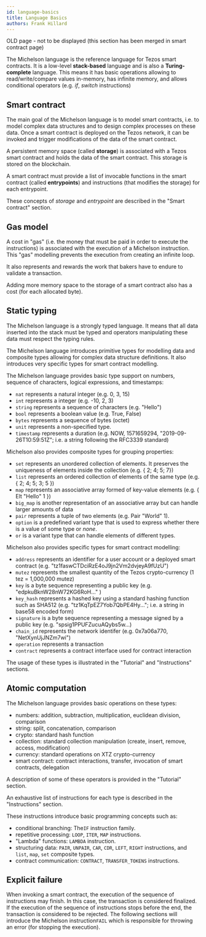 ```yaml
---
id: language-basics
title: Language Basics
authors: Frank Hillard
---
```


OLD page - not to be displayed (this section has been merged in smart contract page)

The Michelson language is the reference language for Tezos smart contracts. It is a low-level **stack-based** language and is also a **Turing-complete** language. This means it has basic operations allowing to read/write/compare values in-memory, has infinite memory, and allows conditional operators (e.g. _if_, _switch_ instructions)

## Smart contract

The main goal of the Michelson language is to model smart contracts, i.e. to model complex data structures and to design complex processes on these data. Once a smart contract is deployed on the Tezos network, it can be invoked and trigger modifications of the data of the smart contract. 

A persistent memory space (called **storage**) is associated with a Tezos smart contract and holds the data of the smart contract. This storage is stored on the blockchain.

A smart contract must provide a list of invocable functions in the smart contract (called **entrypoints**) and instructions (that modifies the storage) for each entrypoint.

These concepts of _storage_ and _entrypoint_ are described in the "Smart contract" section.

## Gas model
A cost in "gas" (i.e. the money that must be paid in order to execute the instructions) is associated with the execution of a Michelson instruction. This "gas" modelling prevents the execution from creating an infinite loop. 

It also represents and rewards the work that bakers have to endure to validate a transaction.

Adding more memory space to the storage of a smart contract also has a cost (for each allocated byte).

## Static typing

The Michelson language is a strongly typed language. It means that all data inserted into the stack must be typed and operators manipulating these data must respect the typing rules.

The Michelson language introduces primitive types for modelling data and composite types allowing for complex data structure definitions. It also introduces very specific types for smart contract modelling.

The Michelson language provides basic type support on numbers, sequence of characters, logical expressions, and timestamps:
- `nat` represents a natural integer (e.g. 0, 3, 15)
- `int` represents a integer (e.g. -10, 2, 3)
- `string` represents a sequence of characters (e.g. "Hello")
- `bool` represents a boolean value (e.g. True, False)
- `bytes` represents a sequence of bytes (octet)
- `unit` represents a non-specified type.
- `timestamp` represents a duration (e.g. NOW, 1571659294, "2019-09-26T10:59:51Z"; i.e. a string following the RFC3339 standard)

Michelson also provides composite types for grouping properties:
- `set` represents an unordered collection of elements. It preserves the uniqueness of elements inside the collection (e.g. { 2; 4; 5; 7})
- `list` represents an ordered collection of elements of the same type (e.g. { 2; 4; 5; 3; 5 })
- `map` represents an associative array formed of key-value elements (e.g. { Elt "Hello" 1 }) 
- `big_map` is another representation of an associative array but can handle larger amounts of data
- `pair` represents a tuple of two elements (e.g. Pair "World" 1).
- `option` is a predefined variant type that is used to express whether there is a value of some type or _none_.
- `or` is a variant type that can handle elements of different types.

Michelson also provides specific types for smart contract modelling:
- `address` represents an identifier for a user account or a deployed smart contract (e.g. "tz1faswCTDciRzE4oJ9jn2Vm2dvjeyA9fUzU")
- `mutez` represents the smallest quantity of the Tezos crypto-currency (1 tez = 1,000,000 mutez)
- `key` is a byte sequence representing a public key (e.g. "edpkuBknW28nW72KG6RoH..." )
- `key_hash` represents a hashed key using a standard hashing function such as SHA512 (e.g. "tz1KqTpEZ7Yob7QbPE4Hy..."; i.e. a string in base58 encoded form)
- `signature` is a byte sequence representing a message signed by a public key (e.g. "spsig1PPUFZucuAQybs5w...)
- `chain_id` represents the network identifer (e.g. 0x7a06a770, "NetXynUjJNZm7wi")
- `operation` represents a transaction
- `contract` represents a contract interface used for contract interaction

The usage of these types is illustrated in the "Tutorial" and "Instructions" sections.

## Atomic computation

The Michelson language provides basic operations on these types:  
- numbers: addition, subtraction, multiplication, euclidean division, comparison
- string: split, concatenation, comparison
- crypto: standard hash function
- collection: standard collection manipulation (create, insert, remove, access, modification) 
- currency: standard operations on XTZ crypto-currency
- smart contract: contract interactions, transfer, invocation of smart contracts, delegation

A description of some of these operators is provided in the "Tutorial" section.

An exhaustive list of instructions for each type is described in the "Instructions" section.

These instructions introduce basic programming concepts such as:
- conditional branching: The`IF` instruction family.
- repetitive processing: `LOOP`, `ITER`, `MAP` instructions.
- "Lambda" functions: `LAMBDA` instruction.
- structuring data: `PAIR`, `UNPAIR`, `CAR`, `CDR`, `LEFT`, `RIGHT` instructions, and `list`, `map`, `set` composite types.
- contract communication: `CONTRACT`, `TRANSFER_TOKENS` instructions. 



## Explicit failure

When invoking a smart contract, the execution of the sequence of instructions may finish. In this case, the transaction is considered finalized. If the execution of the sequence of instructions stops before the end, the transaction is considered to be rejected. The following sections will introduce the Michelson instruction`FAIL` which is responsible for throwing an error (for stopping the execution). 
